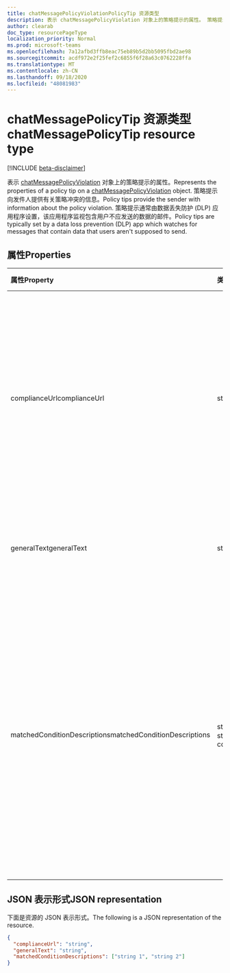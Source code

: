 ```yaml
---
title: chatMessagePolicyViolationPolicyTip 资源类型
description: 表示 chatMessagePolicyViolation 对象上的策略提示的属性。 策略提示向发件人提供有关策略冲突的信息。
author: clearab
doc_type: resourcePageType
localization_priority: Normal
ms.prod: microsoft-teams
ms.openlocfilehash: 7a12afbd3ffb8eac75eb89b5d2bb5095fbd2ae98
ms.sourcegitcommit: acdf972e2f25fef2c6855f6f28a63c0762228ffa
ms.translationtype: MT
ms.contentlocale: zh-CN
ms.lasthandoff: 09/18/2020
ms.locfileid: "48081983"
---
```

# <a name="chatmessagepolicytip-resource-type"></a><span data-ttu-id="3bbf6-104">chatMessagePolicyTip 资源类型</span><span class="sxs-lookup"><span data-stu-id="3bbf6-104">chatMessagePolicyTip resource type</span></span>

[!INCLUDE [beta-disclaimer](../../includes/beta-disclaimer.md)]

<span data-ttu-id="3bbf6-105">表示 [chatMessagePolicyViolation](chatmessagepolicyviolation.md) 对象上的策略提示的属性。</span><span class="sxs-lookup"><span data-stu-id="3bbf6-105">Represents the properties of a policy tip on a [chatMessagePolicyViolation](chatmessagepolicyviolation.md) object.</span></span> <span data-ttu-id="3bbf6-106">策略提示向发件人提供有关策略冲突的信息。</span><span class="sxs-lookup"><span data-stu-id="3bbf6-106">Policy tips provide the sender with information about the policy violation.</span></span>
<span data-ttu-id="3bbf6-107">策略提示通常由数据丢失防护 (DLP) 应用程序设置，该应用程序监视包含用户不应发送的数据的邮件。</span><span class="sxs-lookup"><span data-stu-id="3bbf6-107">Policy tips are typically set by a data loss prevention (DLP) app which watches for messages that contain data that users aren't supposed to send.</span></span>

## <a name="properties"></a><span data-ttu-id="3bbf6-108">属性</span><span class="sxs-lookup"><span data-stu-id="3bbf6-108">Properties</span></span>

| <span data-ttu-id="3bbf6-109">属性</span><span class="sxs-lookup"><span data-stu-id="3bbf6-109">Property</span></span>   | <span data-ttu-id="3bbf6-110">类型</span><span class="sxs-lookup"><span data-stu-id="3bbf6-110">Type</span></span> |<span data-ttu-id="3bbf6-111">说明</span><span class="sxs-lookup"><span data-stu-id="3bbf6-111">Description</span></span>|
|:---------------|:--------|:----------|
|<span data-ttu-id="3bbf6-112">complianceUrl</span><span class="sxs-lookup"><span data-stu-id="3bbf6-112">complianceUrl</span></span>|<span data-ttu-id="3bbf6-113">string</span><span class="sxs-lookup"><span data-stu-id="3bbf6-113">string</span></span>|<span data-ttu-id="3bbf6-114">用户可访问的 URL，以了解有关组织的数据丢失防护策略的信息。</span><span class="sxs-lookup"><span data-stu-id="3bbf6-114">The URL a user can visit to read about the data loss prevention policies for the organization.</span></span> <span data-ttu-id="3bbf6-115"> (ie，有关用户在聊天中不应说出的策略) </span><span class="sxs-lookup"><span data-stu-id="3bbf6-115">(ie, policies about what users shouldn't say in chats)</span></span>|
|<span data-ttu-id="3bbf6-116">generalText</span><span class="sxs-lookup"><span data-stu-id="3bbf6-116">generalText</span></span>|<span data-ttu-id="3bbf6-117">string</span><span class="sxs-lookup"><span data-stu-id="3bbf6-117">string</span></span>|<span data-ttu-id="3bbf6-118">向邮件发件人显示的说明性文本。</span><span class="sxs-lookup"><span data-stu-id="3bbf6-118">Explanatory text shown to the sender of the message.</span></span>|
|<span data-ttu-id="3bbf6-119">matchedConditionDescriptions</span><span class="sxs-lookup"><span data-stu-id="3bbf6-119">matchedConditionDescriptions</span></span>|<span data-ttu-id="3bbf6-120">string 集合</span><span class="sxs-lookup"><span data-stu-id="3bbf6-120">string collection</span></span>|<span data-ttu-id="3bbf6-121">数据丢失防护应用程序检测到的消息中的不正确数据的列表。</span><span class="sxs-lookup"><span data-stu-id="3bbf6-121">The list of improper data in the message that was detected by the data loss prevention app.</span></span> <span data-ttu-id="3bbf6-122">每个 DLP 应用定义其自己的条件，例如 "信用卡号" 和 "社会保险号"。</span><span class="sxs-lookup"><span data-stu-id="3bbf6-122">Each DLP app defines its own conditions, examples include "Credit Card Number" and "Social Security Number".</span></span>|

## <a name="json-representation"></a><span data-ttu-id="3bbf6-123">JSON 表示形式</span><span class="sxs-lookup"><span data-stu-id="3bbf6-123">JSON representation</span></span>

<span data-ttu-id="3bbf6-124">下面是资源的 JSON 表示形式。</span><span class="sxs-lookup"><span data-stu-id="3bbf6-124">The following is a JSON representation of the resource.</span></span>

<!-- {
  "blockType": "resource",
  "optionalProperties": [
    "generalText"
  ],
  "@odata.type": "microsoft.graph.chatMessagePolicyViolationPolicyTip"
}-->
```json
{
  "complianceUrl": "string",
  "generalText": "string",
  "matchedConditionDescriptions": ["string 1", "string 2"]
}
```

<!-- uuid: 8fcb5dbc-d5aa-4681-8e31-b001d5168d79
2015-10-25 14:57:30 UTC -->
<!-- {
  "type": "#page.annotation",
  "description": "policy violation policy tip resource",
  "keywords": "",
  "section": "documentation",
  "tocPath": ""
}-->
